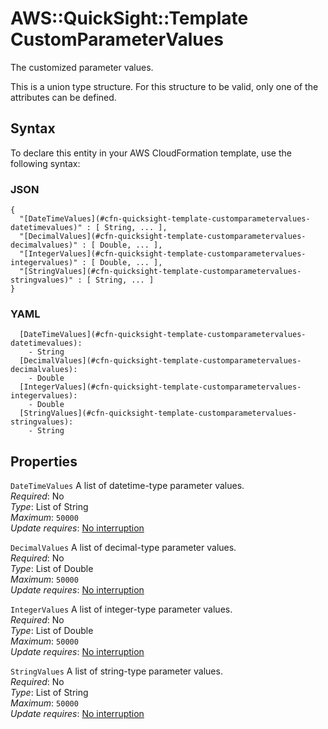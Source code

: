 # AWS::QuickSight::Template CustomParameterValues<a name="aws-properties-quicksight-template-customparametervalues"></a>

The customized parameter values\.

This is a union type structure\. For this structure to be valid, only one of the attributes can be defined\.

## Syntax<a name="aws-properties-quicksight-template-customparametervalues-syntax"></a>

To declare this entity in your AWS CloudFormation template, use the following syntax:

### JSON<a name="aws-properties-quicksight-template-customparametervalues-syntax.json"></a>

```
{
  "[DateTimeValues](#cfn-quicksight-template-customparametervalues-datetimevalues)" : [ String, ... ],
  "[DecimalValues](#cfn-quicksight-template-customparametervalues-decimalvalues)" : [ Double, ... ],
  "[IntegerValues](#cfn-quicksight-template-customparametervalues-integervalues)" : [ Double, ... ],
  "[StringValues](#cfn-quicksight-template-customparametervalues-stringvalues)" : [ String, ... ]
}
```

### YAML<a name="aws-properties-quicksight-template-customparametervalues-syntax.yaml"></a>

```
  [DateTimeValues](#cfn-quicksight-template-customparametervalues-datetimevalues): 
    - String
  [DecimalValues](#cfn-quicksight-template-customparametervalues-decimalvalues): 
    - Double
  [IntegerValues](#cfn-quicksight-template-customparametervalues-integervalues): 
    - Double
  [StringValues](#cfn-quicksight-template-customparametervalues-stringvalues): 
    - String
```

## Properties<a name="aws-properties-quicksight-template-customparametervalues-properties"></a>

`DateTimeValues`  <a name="cfn-quicksight-template-customparametervalues-datetimevalues"></a>
A list of datetime\-type parameter values\.  
*Required*: No  
*Type*: List of String  
*Maximum*: `50000`  
*Update requires*: [No interruption](https://docs.aws.amazon.com/AWSCloudFormation/latest/UserGuide/using-cfn-updating-stacks-update-behaviors.html#update-no-interrupt)

`DecimalValues`  <a name="cfn-quicksight-template-customparametervalues-decimalvalues"></a>
A list of decimal\-type parameter values\.  
*Required*: No  
*Type*: List of Double  
*Maximum*: `50000`  
*Update requires*: [No interruption](https://docs.aws.amazon.com/AWSCloudFormation/latest/UserGuide/using-cfn-updating-stacks-update-behaviors.html#update-no-interrupt)

`IntegerValues`  <a name="cfn-quicksight-template-customparametervalues-integervalues"></a>
A list of integer\-type parameter values\.  
*Required*: No  
*Type*: List of Double  
*Maximum*: `50000`  
*Update requires*: [No interruption](https://docs.aws.amazon.com/AWSCloudFormation/latest/UserGuide/using-cfn-updating-stacks-update-behaviors.html#update-no-interrupt)

`StringValues`  <a name="cfn-quicksight-template-customparametervalues-stringvalues"></a>
A list of string\-type parameter values\.  
*Required*: No  
*Type*: List of String  
*Maximum*: `50000`  
*Update requires*: [No interruption](https://docs.aws.amazon.com/AWSCloudFormation/latest/UserGuide/using-cfn-updating-stacks-update-behaviors.html#update-no-interrupt)
